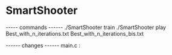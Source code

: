 # SmartShooter

----- commands ------
./SmartShooter train 
./SmartShooter play Best_with_n_iterations.txt Best_with_n_iterations_bis.txt

------ changes ------
main.c : 